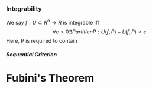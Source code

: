 ### Integrability
We say $f:U \subset R^n \to R$ is integrable iff
$$
\forall \varepsilon >0 \exists Partition P : U(f,P)-L(f,P)<\varepsilon
$$
Here, P is required to contain 
##### Sequential Criterion


# Fubini's Theorem
